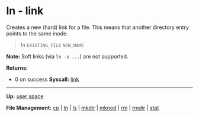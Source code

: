 # ln - link

Creates a new (hard) link for a file. This means that another directory entry points to the same inode.

> ln `EXISTING_FILE` `NEW_NAME`

**Note:**
Soft links (via `ln -s ...`) are not supported.

**Returns:**
- 0 on success
**Syscall:** [link](../../kernel/syscalls/link.md)

---
**Up:** [user space](../userspace.md)

**File Management:** [cp](cp.md) | [ln](ln.md) | [ls](ls.md) | [mkdir](mkdir.md) | [mknod](mknod.md) | [rm](rm.md) | [rmdir](rmdir.md) | [stat](stat.md)
